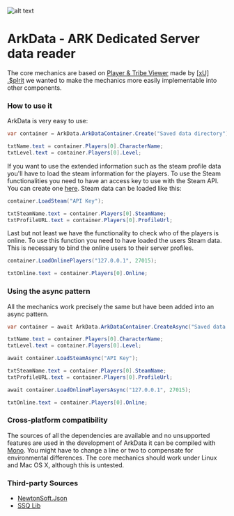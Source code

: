 ![alt text][logo]
# ArkData - ARK Dedicated Server data reader



The core mechanics are based on <a href="http://steamcommunity.com/app/346110/discussions/0/594821545173979380/">Player & Tribe Viewer</a> made by <a href="http://steamcommunity.com/id/cssjunky">[xU] .$pIrit</a>
we wanted to make the mechanics more easily implementable into other components.

<h3>How to use it</h3>

ArkData is very easy to use:

```C#
var container = ArkData.ArkDataContainer.Create("Saved data directory");

txtName.text = container.Players[0].CharacterName;
txtLevel.text = container.Players[0].Level;
```

If you want to use the extended information such as the steam profile data you'll have to load the steam information for the players.
To use the Steam functionalities you need to have an access key to use with the Steam API. You can create one <a href="http://steamcommunity.com/dev/apikey">here</a>.
Steam data can be loaded like this:

```C#
container.LoadSteam("API Key");

txtSteamName.text = container.Players[0].SteamName;
txtProfileURL.text = container.Players[0].ProfileUrl;
```

Last but not least we have the functionality to check who of the players is online. To use this function you need to have loaded the users Steam data. This is necessary to bind the online users to their server profiles.

```C#
container.LoadOnlinePlayers("127.0.0.1", 27015);

txtOnline.text = container.Players[0].Online;
```

<h3>Using the async pattern</h3>

All the mechanics work precisely the same but have been added into an async pattern.

```C#
var container = await ArkData.ArkDataContainer.CreateAsync("Saved data directory");

txtName.text = container.Players[0].CharacterName;
txtLevel.text = container.Players[0].Level;

await container.LoadSteamAsync("API Key");

txtSteamName.text = container.Players[0].SteamName;
txtProfileURL.text = container.Players[0].ProfileUrl;

await container.LoadOnlinePlayersAsync("127.0.0.1", 27015);

txtOnline.text = container.Players[0].Online;
```
<h3>Cross-platform compatibility</h3>

The sources of all the dependencies are available and no unsupported features are used in the development of ArkData it can be compiled with <a href="http://www.mono-project.com/docs/about-mono/languages/csharp/">Mono</a>. You might have to change a line or two to compensate for environmental differences. The core mechanics should work under Linux and Mac OS X, although this is untested.

<h3>Third-party Sources</h3>

- <a href="https://github.com/JamesNK/Newtonsoft.Json">NewtonSoft.Json</a>
- <a href="https://code.google.com/p/ssqlib/">SSQ Lib</a>


[logo]: http://web.mxcontent.network/arkdata/ArkData.png "ArkData Logo"
